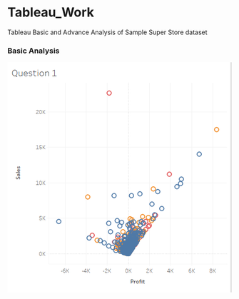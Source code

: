 # Tableau_Work
Tableau Basic and Advance Analysis of Sample Super Store dataset
<h3>Basic Analysis</h3>
<img src="https://github.com/Zarar-Azwar/Tableau_Work/blob/main/BasicAnalysis/Screenshots/1.PNG">
